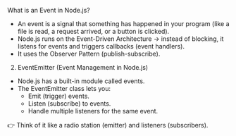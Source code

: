 What is an Event in Node.js?
- An event is a signal that something has happened in your program (like a file is read, a request arrived, or a button is clicked).
- Node.js runs on the Event-Driven Architecture → instead of blocking, it listens for events and triggers callbacks (event handlers).
- It uses the Observer Pattern (publish-subscribe).

2. EventEmitter (Event Management in Node.js)

- Node.js has a built-in module called events.
- The EventEmitter class lets you:
    - Emit (trigger) events.
    - Listen (subscribe) to events.
    - Handle multiple listeners for the same event.

👉 Think of it like a radio station (emitter) and listeners (subscribers).